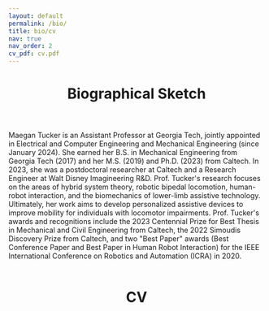 ```yaml
---
layout: default
permalink: /bio/
title: bio/cv
nav: true
nav_order: 2
cv_pdf: cv.pdf
---
```


<html>
    <div class="post">
        <header class="post-header">
        <h1 class="post-title">Biographical Sketch</h1>
        </header>
        <article>
        Maegan Tucker is an Assistant Professor at Georgia Tech, jointly appointed in Electrical and Computer Engineering and Mechanical Engineering (since January 2024). She earned her B.S. in Mechanical Engineering from Georgia Tech (2017) and her M.S. (2019) and Ph.D. (2023) from Caltech. In 2023, she was a postdoctoral researcher at Caltech and a Research Engineer at Walt Disney Imagineering R&D. Prof. Tucker's research focuses on the areas of hybrid system theory, robotic bipedal locomotion, human-robot interaction, and the biomechanics of lower-limb assistive technology. Ultimately, her work aims to develop personalized assistive devices to improve mobility for individuals with locomotor impairments. Prof. Tucker's awards and recognitions include the 2023 Centennial Prize for Best Thesis in Mechanical and Civil Engineering from Caltech, the 2022 Simoudis Discovery Prize from Caltech, and two "Best Paper" awards (Best Conference Paper and Best Paper in Human Robot Interaction) for the IEEE International Conference on Robotics and Automation (ICRA) in 2020.
        </article>
    </div>
    <br>
    <div class="post">
        <header class="post-header">
        <h1 class="post-title">CV</h1>
        </header>
        <object data="{{ page.cv_pdf | prepend: 'assets/pdf/' | relative_url }}#toolbar=1&navpanes=0" style="min-height:100vh;width:100%" type='application/pdf'/>
    </div>
</html>


